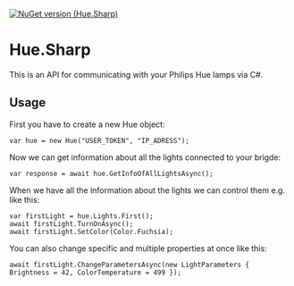 [![NuGet version (Hue.Sharp)](https://img.shields.io/nuget/v/Hue.Sharp)](https://www.nuget.org/packages/Hue.Sharp/)

# Hue.Sharp
This is an API for communicating with your Philips Hue lamps via C#.

## Usage

First you have to create a new Hue object:
```
var hue = new Hue("USER_TOKEN", "IP_ADRESS");
```

Now we can get information about all the lights connected to your brigde:
```
var response = await hue.GetInfoOfAllLightsAsync();
```

When we have all the information about the lights we can control them e.g. like this:
```
var firstLight = hue.Lights.First();
await firstLight.TurnOnAsync();
await firstLight.SetColor(Color.Fuchsia);
```

You can also change specific and multiple properties at once like this:
```
await firstLight.ChangeParametersAsync(new LightParameters { Brightness = 42, ColorTemperature = 499 });
```
